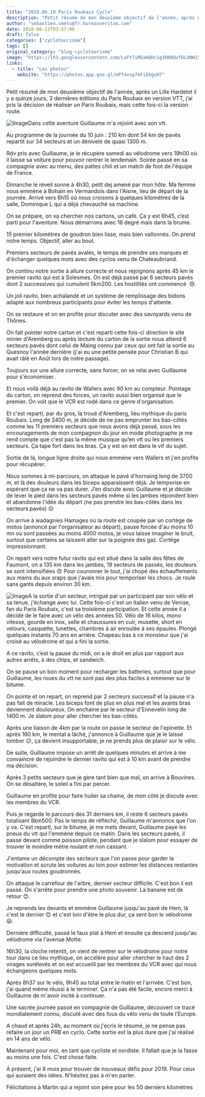 ```yaml
---
title: "2018.06.10 Paris Roubaix Cyclo"
description: "Petit résumé de mon deuxième objectif de l'année, après un Lille Hardelot il y a quinze jours, 3 dernières éditions du Paris Roubaix en version VTT, j’ai pris la décision de réaliser un Paris Roubaix, mais cette fois-ci la version route. "
author: "sebastien.smets@fr.bureauveritas.com"
date: 2018-06-12T03:57:06
draft: false
categories: ["cyclotourisme"]
tags: []
original_category: "blog-cyclotourisme"
image: "https://lh3.googleusercontent.com/LaFt7iM5aHQHc1g3OKBQvfDLONW15k8VqrBo3sMh0bihW0LxA53AZwDVmPVyl8je7YkQoCJduSqlgbM5ixPOdvphprnBjpXu_GGA9LCaQVyqn3vEtZ5pAX9WeGtRKCbAjpwVlAiaMd5syffvP4bG7br7p5z4MyKFwpzmBpBftEXqzg3kqRw2PBaxcPZhyEWnF__m-IDQsbUxza24_hyda_u7VfAEe_JBakMEmen8NmfC3BSOdXjEoR6ep3u1G7_zJQyiRw49eGEvF_SbxxJji-Wbr9n1jsTkDODOQqgpvtmFMMb7aFkMW_jhoHYZitdmM-tfbl-1UkOMNNa7pMZOJqFErBl-_CGpHMPnY0CGZI5Te__rSmhHAVV4z7MhFkaxlVu755tDbozWYnbnxVOrhzTe7jHro5VS5PgzT_XreHyvf7tJ0WADxiLxpqrWa6_GFSbGtSb-1LTCahmGmyfl4x7mgsMbOsW_QCT36EWuL3gMso5jUwaAe3pmn5JD-GmNibljQ3OkC-Vh4xqdD3k1RXTN4bHO15tbEUYeRgD1JUUqxyON8GM1ItghUvF4kKl1mfuAZnKyPDlla4Uo4OUghHGNSLG88mWpzItzBTy4cFtsFyUXavE08oPnJUyZKEicWTaMti54lb1Kl10lkDnLks6F0rAhoH-dqQ=w665-h885-no"
links:
  - title: "Les photos"
    website: "https://photos.app.goo.gl/mPT4vsp7kFiE6guH7"
---
```


Petit résumé de mon deuxième objectif de l'année, après un Lille Hardelot il y a quinze jours, 3 dernières éditions du Paris Roubaix en version VTT, j’ai pris la décision de réaliser un Paris Roubaix, mais cette fois-ci la version route.&nbsp;

<!--more-->

![Image](https://lh3.googleusercontent.com/LaFt7iM5aHQHc1g3OKBQvfDLONW15k8VqrBo3sMh0bihW0LxA53AZwDVmPVyl8je7YkQoCJduSqlgbM5ixPOdvphprnBjpXu_GGA9LCaQVyqn3vEtZ5pAX9WeGtRKCbAjpwVlAiaMd5syffvP4bG7br7p5z4MyKFwpzmBpBftEXqzg3kqRw2PBaxcPZhyEWnF__m-IDQsbUxza24_hyda_u7VfAEe_JBakMEmen8NmfC3BSOdXjEoR6ep3u1G7_zJQyiRw49eGEvF_SbxxJji-Wbr9n1jsTkDODOQqgpvtmFMMb7aFkMW_jhoHYZitdmM-tfbl-1UkOMNNa7pMZOJqFErBl-_CGpHMPnY0CGZI5Te__rSmhHAVV4z7MhFkaxlVu755tDbozWYnbnxVOrhzTe7jHro5VS5PgzT_XreHyvf7tJ0WADxiLxpqrWa6_GFSbGtSb-1LTCahmGmyfl4x7mgsMbOsW_QCT36EWuL3gMso5jUwaAe3pmn5JD-GmNibljQ3OkC-Vh4xqdD3k1RXTN4bHO15tbEUYeRgD1JUUqxyON8GM1ItghUvF4kKl1mfuAZnKyPDlla4Uo4OUghHGNSLG88mWpzItzBTy4cFtsFyUXavE08oPnJUyZKEicWTaMti54lb1Kl10lkDnLks6F0rAhoH-dqQ=w665-h885-no)Dans cette aventure Guillaume m'a rejoint avec son vtt.

Au programme de la journée du 10 juin : 210 km dont 54 km de pavés repartit sur 34 secteurs et un dénivelé de quasi 1300 m.

Rdv pris avec Guillaume, je le récupère samedi au vélodrome vers 19h00 où il laisse sa voiture pour pouvoir rentrer le lendemain. Soirée passé en sa compagnie avec au menu, des pattes chili et un match de foot de l'équipe de France.&nbsp;

Dimanche le réveil sonne à 4h30, petit dej amené par mon hôte. Ma femme nous emmène à Bohain en Vermandois dans l'Aisne, lieu de départ de la journée. Arrivé vers 6h15 où nous croisons à quelques kilomètres de la salle, Dominique L qui a déjà chevauché sa machine.

On se prépare, on va chercher nos cartons, un café. Ça y est 6h45, c’est parti pour l'aventure. Nous démarrons avec 16 degré mais dans la brume.

15 premier kilomètres de goudron bien lisse, mais bien vallonnés. On prend notre temps. Objectif, aller au bout.

Premiers secteurs de pavés avalés, le temps de prendre ses marques et d'échanger quelques mots avec des cyclos venu de Chateaubriand.

On continu notre sortie à allure correcte et nous rejoignons après 45 km le premier ravito qui est à Solesmes. On est déjà passé par 6 secteurs pavés dont 2 successives qui cumulent 5km200. Les hostilités ont commencé&nbsp; 😓.

Un joli ravito, bien achalandé et un système de remplissage des bidons adapté aux nombreux participants pour éviter les temps d'attente.

On se restaure et on en profite pour discuter avec des savoyards venu de Thônes.

On fait pointer notre carton et c'est reparti cette fois-ci direction le site minier d'Aremberg ou après lecture du carton de la sortie nous attend 6 secteurs pavés dont celui de Maing connu par ceux qui ont fait la sortie au Quesnoy l'année dernière (j'ai eu une petite pensée pour Christian B qui avait râlé en Août lors de notre passage).

Toujours sur une allure correcte, sans forcer, on se relai avec Guillaume pour s'économiser.

Et nous voilà déjà au ravito de Wallers avec 90 km au compteur. Pointage du carton, on reprend des forces, un ravito aussi bien organisé que le premier. On voit que le VCR est rodé dans ce genre d'organisation.

Et c'est reparti, par du gros, la troué d'Aremberg, lieu mythique du paris Roubaix. Long de 2400 m, je décide de ne pas emprunter les bas-côtés comme les 11 premiers secteurs que nous avons déjà passé, sous les encouragements de mon compagnon du jour en mode photographe je me rend compte que c'est pas la même musique qu’en vtt ou les premiers secteurs. Ça tape fort dans les bras. Ça y est on est dans le vif du sujet.&nbsp;

Sortie de là, longue ligne droite qui nous emmène vers Wallers et j'en profite pour récupérer.

Nous sommes à mi-parcours, on attaque le pavé d'hornaing long de 3700 m, et là des douleurs dans les biceps apparaissent déjà. Je temporise en espérant que ça ne va pas durer. J’en discute avec Guillaume et je décide de lever le pied dans les secteurs pavés même si les jambes répondent bien et abandonne l'idée du départ&nbsp;(ne pas prendre les bas-côtés dans les secteurs pavés)&nbsp;😒

On arrive à wadagnies Hamages où la route est coupée par un cortège de motos&nbsp;(annoncé par l'organisateur au départ), pause forcée d'au moins 10 mn où sont passées au moins 4000 motos, je vous laisse imaginer le bruit, surtout que certains se laissent aller sur la poignée des gaz. Cortège impressionnant.

On repart vers notre futur ravito qui est situé dans la salle des fêtes de Faumont, on a 135 km dans les jambes, 19 secteurs de passés, les douleurs se sont intensifiées&nbsp;😞 Pour couronner le tout, j'ai chopé des échauffements aux mains du aux sraps que j'avais mis pour temporiser les chocs. Je roule sans gants depuis environ 30 km.

![Image](https://lh3.googleusercontent.com/3MDOflTdmvDie_yot0HVp6q9K7giDQqQwBH7q4lnL_9b3aYqvPWy_8RoCRv4UozY5FM5tJMu-xJv5gwRaHgo9lauuB3PpKX5SOoNWdqk9zSwZYI4bS61Rk-9N59W3CYLBShyUG_abpU2FLLugRrb783jtlNWm6UTTQnr2n3dHzOEABZbTX3hQ4fUJ-J6g4aQz6sCqB69o_aO9Cj1-kuurYEDrWeGCw8YNbsn9Xt3YK-k5cb1j9DN9I9l3z49bS3snThZ7NNTG3nVTK2REJenYo3wiws2jC96WPdMwuthUk87Hw4mp6Aadg9asVzWndB55J_KmSR5bJGjr8e3rmljiJABf-A-fyS9XWcPfS7VsW7zt9E6orHPkcbpvCYBkgju_t-PnoQ8FxYC6CwEJueHl9sOFumSmlTKTGBOeRLyiiDb4xocVmKTrhgVsmgEJOgNRgggyJmb1p07eMFCWyF8VJT37wq7Hm3g6eVD0lSV15EqBDl9muR7VzKt4ImwfYJs2uCbRmI9cVMNb8KSsJX_eucuBY8ifgDUxb6vFrDqFs6zqQpdR8ym3h-5StmCWFGknlX6RxEXFtO0pW364oT3LyYvzvdvwZFhV1oq2MAXC7hL6hbPotbHoJES08WjqUjdJO_cD5TxiUanvI2skNCO2kntq8Cbq9aGEg=w1181-h885-no)A la sortie d'un secteur, intrigué par un participant par son vélo et sa tenue, j'échange avec lui. Cette fois-ci c'est un Italien venu de Venise, fan du Paris Roubaix, c'est sa troisième participation. Et cette année il a décidé de le faire avec un vélo des années 50. Vélo de 16 kilos, mono vitesse, gourde en inox, selle et chaussures en cuir, musette, short en velours, casquette, lunettes, chambres à air enroulée à ses épaules. Plongé quelques instants 70 ans en arrière. Chapeau bas à ce monsieur que j'ai croisé au vélodrome et qui a fini la sortie.&nbsp;

A ce ravito, c’est la pause du midi, on a le droit en plus par rapport aux autres arrêts, à&nbsp;des chips, et sandwich.

On se pause un bon moment pour recharger les batteries, surtout que pour Guillaume, les roues du vtt ne sont pas des plus faciles à emmener sur le bitume.

On pointe et on repart, on reprend par 2 secteurs successif et la pause n'a pas fait de miracle. Les biceps font de plus en plus mal et les avants bras deviennent douloureux. On enchaine par le secteur d'Ennevelin long de 1400 m. Je slalom pour aller chercher les bas-côtés.

Après une liaison de 4km par la route on passe le secteur de l'epinette. Et après 160 km, le mental a lâché, j'annonce à Guillaume que je le laisse tomber 😕, ça devient insupportable, je ne prends plus de plaisir sur le vélo.

De suite, Guillaume impose un arrêt de quelques minutes et arrive à me convaincre de rejoindre le dernier ravito qui est à 10 km avant de prendre ma décision.

Après 3 petits secteurs que je gère tant bien que mal, on arrive à Bouvines. On se désaltère, le soleil a fini par percer.

Guillaume en profite pour faire huiler sa chaine, de mon côté je discute avec les membres du VCR.

Puis je regarde le parcours des 31 derniers km, il reste 6 secteurs pavés totalisant 8km500. Pas le temps de réfléchir, Guillaume m'annonce que l'on y va. C'est reparti, sur le bitume, je me mets devant, Guillaume paye les pneus du vtt qui l'emmène depuis ce matin. Dans les secteurs pavés, il passe devant comme poisson pilote,&nbsp;pendant que je slalom pour essayer de trouver le moindre mètre roulant et non cassant.

J'entame un décompte des secteurs que l'on passe pour garder la motivation et scrute les voitures au loin pour estimer les distances restantes jusqu'aux routes goudronnés.

On attaque le carrefour de l'arbre, dernier secteur difficile. C'est bon il est passé. On s'arrête pour prendre une photo souvenir. La banane est de retour 😊.

Je reprends les devants et emmène Guillaume jusqu'au pavé de Hem, là c'est le dernier&nbsp;😊 et c'est loin d'être le plus dur, ça sent bon le vélodrome 😃.

Dernière difficulté, passé le faux plat à Hem et ensuite ça descend jusqu'au vélodrome via l'avenue Motte.

16h30, la cloche retentit, on vient de rentrer sur le vélodrome pour notre tour dans ce lieu mythique, on accélère pour aller chercher le haut des 2 virages surélevés et on est accueilli par les membres du VCR avec qui nous échangeons quelques mots.

Après 8h37 sur le vélo, 9h45 au total entre le matin et l'arrivée. C'est bon, j'ai quand même réussi à le terminer. Ça n'a pas été facile, encore merci à Guillaume de m'avoir incité à&nbsp;continuer.

Une sacrée journée passé en compagnie de Guillaume, découvert ce tracé mondialement connu, discuté&nbsp;avec des fous du vélo venu de toute l’Europe.

A chaud et après 24h, au moment où j'écris le résumé, je ne pense pas refaire un jour un PRB en cyclo. Cette sortie est la plus dure que j'ai réalisé en 14 ans de vélo.

Maintenant pour moi, en tant que cycliste et nordiste. Il fallait que je la fasse au moins une fois. C'est chose faite.

A présent, j'ai 8 mois pour trouver de nouveaux défis pour 2019. Pour ceux qui auraient des idées. N'hésitez pas à m'en parler.

Félicitations à Martin qui a rejoint son père pour les 50 derniers kilomètres&nbsp;